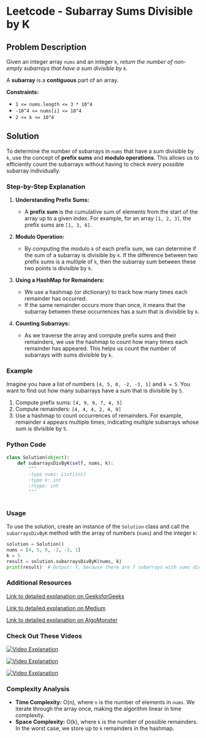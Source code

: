 # Leetcode - Subarray Sums Divisible by K

## Problem Description

Given an integer array `nums` and an integer `k`, *return the number of non-empty subarrays that have a sum divisible by `k`.*

A **subarray** is a **contiguous** part of an array.

**Constraints:**
- `1 <= nums.length <= 3 * 10^4`
- `-10^4 <= nums[i] <= 10^4`
- `2 <= k <= 10^4`

## Solution

To determine the number of subarrays in `nums` that have a sum divisible by `k`, use the concept of **prefix sums** and **modulo operations**. This allows us to efficiently count the subarrays without having to check every possible subarray individually.

### Step-by-Step Explanation

1. **Understanding Prefix Sums:**
   - A **prefix sum** is the cumulative sum of elements from the start of the array up to a given index. For example, for an array `[1, 2, 3]`, the prefix sums are `[1, 3, 6]`.

2. **Modulo Operation:**
   - By computing the modulo `k` of each prefix sum, we can determine if the sum of a subarray is divisible by `k`. If the difference between two prefix sums is a multiple of `k`, then the subarray sum between these two points is divisible by `k`.

3. **Using a HashMap for Remainders:**
   - We use a hashmap (or dictionary) to track how many times each remainder has occurred.
   - If the same remainder occurs more than once, it means that the subarray between these occurrences has a sum that is divisible by `k`.

4. **Counting Subarrays:**
   - As we traverse the array and compute prefix sums and their remainders, we use the hashmap to count how many times each remainder has appeared. This helps us count the number of subarrays with sums divisible by `k`.

### Example

Imagine you have a list of numbers `[4, 5, 0, -2, -3, 1]` and `k = 5`. You want to find out how many subarrays have a sum that is divisible by `5`.

1. Compute prefix sums: `[4, 9, 9, 7, 4, 5]`
2. Compute remainders: `[4, 4, 4, 2, 4, 0]`
3. Use a hashmap to count occurrences of remainders. For example, remainder `4` appears multiple times, indicating multiple subarrays whose sum is divisible by `5`.

### Python Code

```python
class Solution(object):
    def subarraysDivByK(self, nums, k):
        """
        :type nums: List[int]
        :type k: int
        :rtype: int
        """
        
```

### Usage

To use the solution, create an instance of the `Solution` class and call the `subarraysDivByK` method with the array of numbers (`nums`) and the integer `k`:

```python
solution = Solution()
nums = [4, 5, 0, -2, -3, 1]
k = 5
result = solution.subarraysDivByK(nums, k)
print(result)  # Output: 7, because there are 7 subarrays with sums divisible by 5.
```

### Additional Resources

[Link to detailed explanation on GeeksforGeeks](https://www.geeksforgeeks.org/longest-subarray-sum-divisible-k/)

[Link to detailed explanation on Medium](https://medium.com/@sheefanaaz6417/974-subarray-sums-divisible-by-k-step-by-step-approach-a7117646acc5)

[Link to detailed explanation on AlgoMonster](https://algo.monster/liteproblems/974)

### Check Out These Videos

[![Video Explanation](https://img.youtube.com/vi/bcXy-T4Sc3E/mqdefault.jpg)](https://youtu.be/bcXy-T4Sc3E)

[![Video Explanation](https://img.youtube.com/vi/C0okNE_tt14/mqdefault.jpg)](https://youtu.be/C0okNE_tt14)

[![Video Explanation](https://img.youtube.com/vi/u9m-hnlcydk/mqdefault.jpg)](https://youtu.be/u9m-hnlcydk)

### Complexity Analysis

- **Time Complexity:** O(n), where `n` is the number of elements in `nums`. We iterate through the array once, making the algorithm linear in time complexity.
- **Space Complexity:** O(k), where `k` is the number of possible remainders. In the worst case, we store up to `k` remainders in the hashmap.